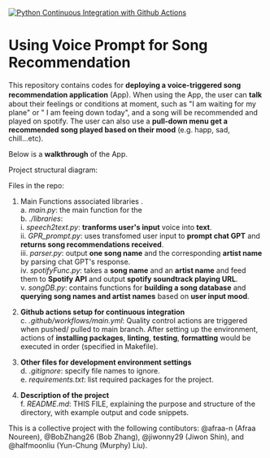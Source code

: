 [![Python Continuous Integration with Github Actions](https://github.com/halfmoonliu/SongRecommendation/actions/workflows/cicd.yml/badge.svg)](https://github.com/halfmoonliu/SongRecommendation/actions/workflows/cicd.yml)

# Using Voice Prompt for Song Recommendation

This repository contains codes for **deploying a voice-triggered song recommendation application** (App). Ｗhen using the App, the user can **talk** about their feelings or conditions at moment, such as "I am waiting for my plane" or " I am feeing down today", and a song will be recommended and played on spotify. The user can also use a **pull-down menu get a recommended song played based on their mood** (e.g. happ, sad, chill...etc).

Below is a **walkthrough** of the App.




Project structural diagram:


Files in the repo:

1. Main Functions associated libraries .
  <br>a. _main.py_: the main function for the
  <br>b. _./libraries_:
      <br>i.   _speech2text.py_: **tranforms user's input** voice into **text**. 
      <br>ii.  _GPR_prompt.py_: uses transfomed user input to **prompt chat GPT** and **returns song recommendations received**.
      <br>iii. _parser.py_: output **one song name** and the corresponding **artist name** by parsing chat GPT's response.
      <br>iv.  _spotifyFunc.py_: takes a **song name** and an **artist name** and feed them to **Spotify API** and output **spotify soundtrack playing URL**.
      <br>v.  _songDB.py_: contains functions for **building a song database** and **querying song names and artist names** based on **user input mood**.

3. **Github actions setup for continuous integration**
      <br>c. _.github/workflows/main.yml_: Quality control actions are triggered when pushed/ pulled to main branch. After setting up the environment, actions of **installing packages**, **linting**, **testing**, **formatting** would be executed in order (specified in Makefile). 

4. **Other files for development environment settings**
      <br>d. _.gitignore_: specify file names to ignore.
      <br>e. _requirements.txt_: list required packages for the project.

5. **Description of the project**
   <br>f. _README.md_: THIS FILE, explaining the purpose and structure of the directory, with example output and code snippets.

This is a collective project with the following contibutors: @afraa-n (Afraa Noureen), @BobZhang26 (Bob Zhang), @jiwonny29 (Jiwon Shin), and @halfmoonliu (Yun-Chung (Murphy) Liu).
